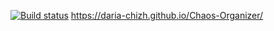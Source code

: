 [![Build status](https://ci.appveyor.com/api/projects/status/pr1x3ov63hkn9thl?svg=true)](https://ci.appveyor.com/project/Daria-chizh/chaos-organizer)
https://daria-chizh.github.io/Chaos-Organizer/
